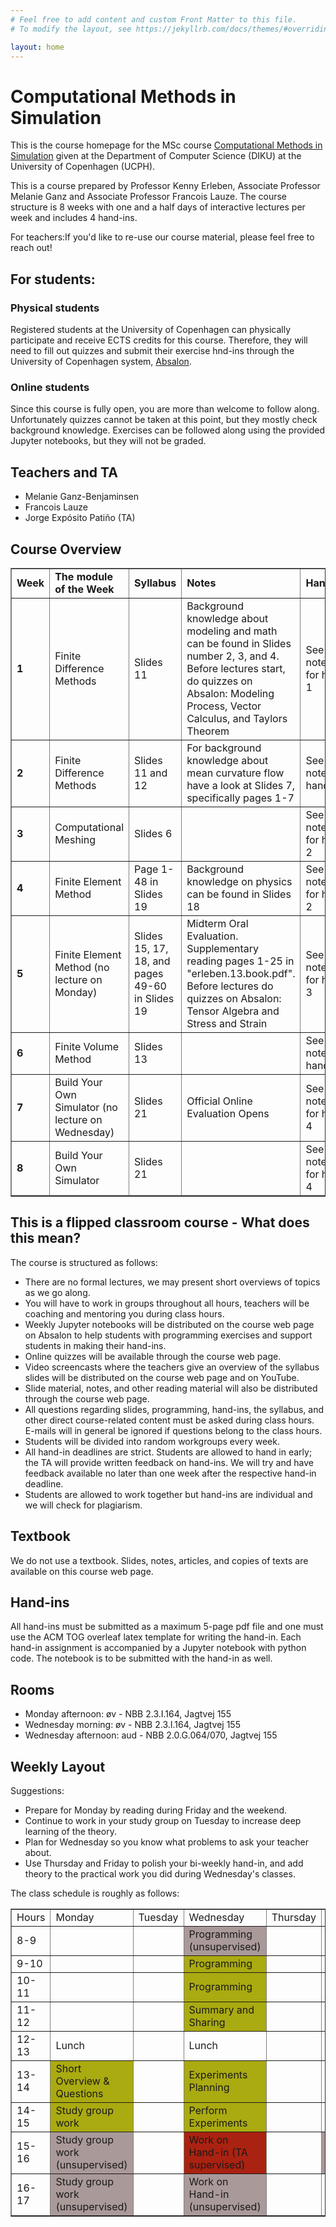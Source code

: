 ```yaml
---
# Feel free to add content and custom Front Matter to this file.
# To modify the layout, see https://jekyllrb.com/docs/themes/#overriding-theme-defaults

layout: home
---
```


<h1>Computational Methods in Simulation</h1>
This is the course homepage for the MSc course <a href="[url]https://kurser.ku.dk/course/ndak12006u">Computational Methods in Simulation</a> given at the Department of Computer Science (DIKU) at the University of Copenhagen (UCPH). 

This is a course prepared by Professor Kenny Erleben, Associate Professor Melanie Ganz and Associate Professor Francois Lauze. The course structure is 8 weeks with one and a half days of interactive lectures per week and includes 4 hand-ins.

For teachers:If you'd like to re-use our course material, please feel free to reach out!

<h2>For students:</h2>
<h3>Physical students</h3>
Registered students at the University of Copenhagen can physically participate and receive ECTS credits for this course. Therefore, they will need to fill out quizzes and submit their exercise hnd-ins through the University of Copenhagen system, <a href="[url]https://absalon.ku.dk/courses/72771">Absalon</a>. 

<h3>Online students</h3>
Since this course is fully open, you are more than welcome to follow along. Unfortunately quizzes cannot be taken at this point, but they mostly check background knowledge. Exercises can be followed along using the provided Jupyter notebooks, but they will not be graded.

<h2>Teachers and TA</h2>
<ul>
    <li>Melanie Ganz-Benjaminsen</li>
    <li>Francois Lauze</li>
    <li>Jorge Expósito Patiño (TA)</li>
</ul>

<h2>Course Overview</h2>
<table border="1" cellspacing="1" cellpadding="1">
    <tbody>
        <tr>
            <td><strong>Week</strong></td>
            <td><strong>The module of the Week</strong></td>
            <td><strong>Syllabus</strong></td>
            <td><strong>Notes</strong></td>
            <td><strong>Hand In</strong></td>
            <td>Teacher of the Week</td>
        </tr>
        <tr>
            <td><strong>1</strong></td>
            <td>Finite Difference Methods</td>
            <td>Slides 11</td>
            <td>Background knowledge about modeling and math can be found in Slides number 2, 3, and 4. Before lectures start, do quizzes on Absalon: Modeling Process, Vector Calculus, and Taylors Theorem</td>
            <td>See Jupyter notebook for hand in 1</td>
            <td>Melanie/Francois</td>
        </tr>
        <tr>
            <td><strong>2</strong></td>
            <td><span>Finite Difference Methods</span></td>
            <td>Slides 11 and 12</td>
            <td>For background knowledge about mean curvature flow have a look at Slides 7, specifically pages 1-7</td>
            <td>See Jupyter notebookfor hand in 1</td>
            <td>Melanie/Francois</td>
        </tr>
        <tr>
            <td><strong>3</strong></td>
            <td>Computational Meshing</td>
            <td>Slides 6</td>
            <td></td>
            <td>See Jupyter notebook for hand in 2</td>
            <td>Francois/Melanie</td>
        </tr>
        <tr>
            <td><strong>4</strong></td>
            <td>Finite Element Method</td>
            <td>Page 1-48 in Slides 19</td>
            <td>Background knowledge on physics can be found in Slides 18</td>
            <td>See Jupyter notebook for hand in 2</td>
            <td>Melanie (Francois gone)</td>
        </tr>
        <tr>
            <td><strong>5</strong></td>
            <td>Finite Element Method (no lecture on Monday)</td>
            <td>Slides 15, 17, 18, and pages 49-60 in Slides 19</td>
            <td>Midterm Oral Evaluation. Supplementary reading pages 1-25 in "erleben.13.book.pdf". Before lectures do quizzes on Absalon: Tensor Algebra and Stress and Strain</td>
            <td>See Jupyter notebook for hand in 3 </td>
            <td>Melanie/Francois</td>
        </tr>
        <tr>
            <td><strong>6</strong></td>
            <td>Finite Volume Method</td>
            <td>Slides 13</td>
            <td></td>
            <td>See Jupyter notebookfor hand in 3</td>
            <td>Francois/Melanie</td>
        </tr>
        <tr>
            <td><strong>7</strong></td>
            <td>Build Your Own Simulator (no lecture on Wednesday)</td>
            <td>Slides 21</td>
            <td>Official Online Evaluation Opens</td>
            <td>See Jupyter notebook for hand in 4</td>
            <td>Francois (Melanie gone)</td>
        </tr>
        <tr>
            <td><strong>8</strong></td>
            <td>Build Your Own Simulator</td>
            <td>Slides 21</td>
            <td></td>
            <td>See Jupyter notebook for hand in 4</td>
            <td>Francois/Melanie</td>
        </tr>
    </tbody>
</table>
<h2>This is a flipped classroom course - What does this mean?</h2>
<p>The course is structured as follows:</p>
<ul>
    <li>There are no formal lectures, we may present short overviews of topics as we go along.</li>
    <li>You will have to work in groups throughout all hours, teachers will be coaching and mentoring you during class hours.</li>
    <li>Weekly Jupyter notebooks will be distributed on the course web page on Absalon to help students with programming exercises and support students in making their hand-ins.</li>
    <li>Online quizzes will be available through the course web page.</li>
    <li>Video screencasts where the teachers give an overview of the syllabus slides will be distributed on the course web page and on YouTube.</li>
    <li>Slide material, notes, and other reading material will also be distributed through the course web page.</li>
    <li>All questions regarding slides, programming, hand-ins, the syllabus, and other direct course-related content must be asked during class hours. E-mails will in general be ignored if questions belong to the class hours.</li>
    <li>Students will be divided into random workgroups every week.</li>
    <li>All hand-in deadlines are strict. Students are allowed to hand in early; the TA will provide written feedback on hand-ins. We will try and have feedback available no later than one week after the respective hand-in deadline.</li>
    <li>Students are allowed to work together but hand-ins are individual and we will check for plagiarism.</li>
</ul>
<h2>Textbook</h2>
<p>We do not use a textbook. Slides, notes, articles, and copies of texts are available on this course web page.</p>
<h2>Hand-ins</h2>
<p>All hand-ins must be submitted as a maximum 5-page pdf file and one must use the ACM TOG overleaf latex template for writing the hand-in. Each hand-in assignment is accompanied by a Jupyter notebook with python code. The notebook is to be submitted with the hand-in as well.</p>
<h2>Rooms</h2>
<ul>
    <li>Monday afternoon: &oslash;v - NBB 2.3.I.164, Jagtvej 155</li>
    <li>Wednesday morning: &oslash;v - NBB 2.3.I.164, Jagtvej 155</li>
    <li>Wednesday afternoon: aud - NBB 2.0.G.064/070, Jagtvej 155</li>
</ul>
<h2>Weekly Layout</h2>
<p>Suggestions:</p>
<ul>
    <li>Prepare for Monday by reading during Friday and the weekend.</li>
    <li>Continue to work in your study group on Tuesday to increase deep learning of the theory.</li>
    <li>Plan for Wednesday so you know what problems to ask your teacher about.</li>
    <li>Use Thursday and Friday to polish your bi-weekly hand-in, and add theory to the practical work you did during Wednesday's classes.</li>
</ul>
<p>The class schedule is roughly as follows:</p>
<table border="1" cellpadding="1">
    <tbody>
        <tr>
            <td>Hours</td>
            <td>Monday</td>
            <td>Tuesday</td>
            <td>Wednesday</td>
            <td>Thursday</td>
            <td>Friday</td>
        </tr>
        <tr>
            <td>8-9</td>
            <td></td>
            <td></td>
            <td style="background-color: #aa9999;">Programming (unsupervised)</td>
            <td></td>
            <td></td>
        </tr>
        <tr>
            <td>9-10</td>
            <td></td>
            <td></td>
            <td style="background-color: #aaaa11;">Programming</td>
            <td></td>
            <td></td>
        </tr>
        <tr>
            <td>10-11</td>
            <td></td>
            <td></td>
            <td style="background-color: #aaaa11;">Programming</td>
            <td></td>
            <td></td>
        </tr>
        <tr>
            <td>11-12</td>
            <td></td>
            <td></td>
            <td style="background-color: #aaaa11;">Summary and Sharing</td>
            <td></td>
            <td></td>
        </tr>
        <tr>
            <td>12-13</td>
            <td>Lunch</td>
            <td></td>
            <td>Lunch</td>
            <td></td>
            <td></td>
        </tr>
        <tr>
            <td>13-14</td>
            <td style="background-color: #aaaa11;">Short Overview &amp; Questions</td>
            <td></td>
            <td style="background-color: #aaaa11;">Experiments Planning</td>
            <td></td>
            <td></td>
        </tr>
        <tr>
            <td>14-15</td>
            <td style="background-color: #aaaa11;">Study group work</td>
            <td></td>
            <td style="background-color: #aaaa11;">Perform Experiments</td>
            <td></td>
            <td></td>
        </tr>
        <tr>
            <td>15-16</td>
            <td style="background-color: #aa9999;">Study group work (unsupervised)</td>
            <td></td>
            <td style="background-color: #aa2211;">Work on Hand-in (TA supervised)</td>
            <td></td>
            <td style="background-color: #aa9999;">Bi-Weekly Submission Deadline</td>
        </tr>
        <tr>
            <td>16-17</td>
            <td style="background-color: #aa9999;">Study group work (unsupervised)</td>
            <td></td>
            <td style="background-color: #aa9999;">Work on Hand-in (unsupervised)</td>
            <td></td>
            <td></td>
        </tr>
    </tbody>
</table>
